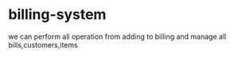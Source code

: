 # billing-system
we can perform all operation from adding to billing and manage all bills,customers,items
